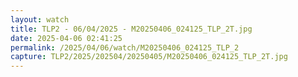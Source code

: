 ```yaml
---
layout: watch
title: TLP2 - 06/04/2025 - M20250406_024125_TLP_2T.jpg
date: 2025-04-06 02:41:25
permalink: /2025/04/06/watch/M20250406_024125_TLP_2
capture: TLP2/2025/202504/20250405/M20250406_024125_TLP_2T.jpg
---
```


